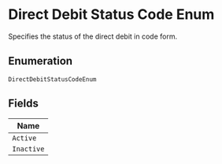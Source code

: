 
# Direct Debit Status Code Enum

Specifies the status of the direct debit in code form.

## Enumeration

`DirectDebitStatusCodeEnum`

## Fields

| Name |
|  --- |
| `Active` |
| `Inactive` |

